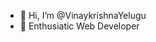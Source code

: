 - 👋 Hi, I’m @VinaykrishnaYelugu
- 👀 Enthusiatic Web Developer


<!---
VinaykrishnaYelugu/VinaykrishnaYelugu is a ✨ special ✨ repository because its `README.md` (this file) appears on your GitHub profile.
You can click the Preview link to take a look at your changes.
--->
